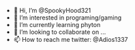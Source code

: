 - 👋 Hi, I’m @SpookyHood321
- 👀 I’m interested in programing/gaming
- 🌱 I’m currently learning phyton
- 💞️ I’m looking to collaborate on ...
- 📫 How to reach me twitter: @Adios1337

<!---
SpookyHood321/SpookyHood321 is a ✨ special ✨ repository because its `README.md` (this file) appears on your GitHub profile.
You can click the Preview link to take a look at your changes.
--->
